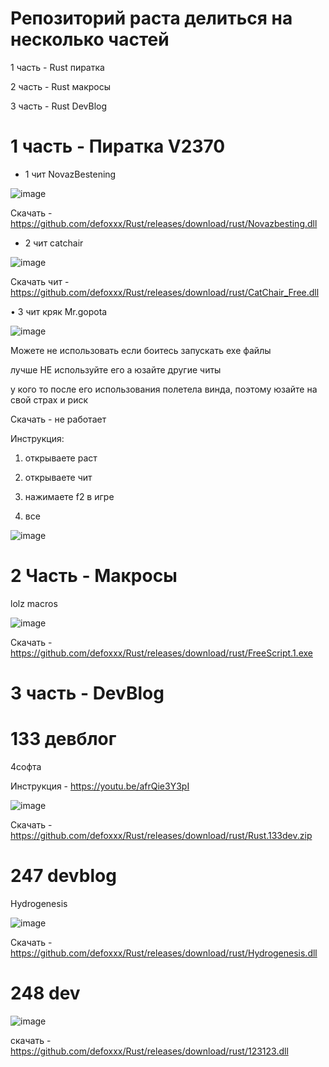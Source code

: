 # Репозиторий раста делиться на несколько частей
1 часть - Rust пиратка

2 часть - Rust макросы

3 часть - Rust DevBlog



# 1 часть - Пиратка V2370

- 1 чит NovazBestening

![image]( https://media.discordapp.net/attachments/1069673427205628075/1072158169528270878/RustClient_l98yXnjVMO.png) 

Скачать - https://github.com/defoxxx/Rust/releases/download/rust/Novazbesting.dll

- 2 чит catchair

![image](https://user-images.githubusercontent.com/53594431/216804525-0c24db1d-89bd-4793-8d4f-30e52c12983f.png)



Скачать чит - https://github.com/defoxxx/Rust/releases/download/rust/CatChair_Free.dll


• 3 чит кряк Mr.gopota

![image](https://media.discordapp.net/attachments/986681173554106388/1071853016271028304/image-2.png) 

Можете не использовать если боитесь запускать ехе файлы

лучше НЕ используйте его а юзайте другие читы

у кого то после его использования полетела винда, поэтому юзайте на свой страх и риск

Скачать - не работает

Инструкция: 

1) открываете раст

2) открываете чит

3) нажимаете f2 в игре

4) все

![image](https://user-images.githubusercontent.com/53594431/217046076-ad9c6a8f-1d6d-4c21-9f24-33a7c46ebbc3.png)




# 2 Часть - Макросы

lolz macros


![image](https://user-images.githubusercontent.com/53594431/198866425-51e7510c-8dba-4ea6-9f5f-b81f99863b05.png)


Скачать - https://github.com/defoxxx/Rust/releases/download/rust/FreeScript.1.exe

# 3 часть - DevBlog

# 133 девблог

4софта

Инструкция - https://youtu.be/afrQie3Y3pI 

![image](https://user-images.githubusercontent.com/53594431/198866468-f9fea422-5284-4198-9be1-39be3e7cd507.png)

Скачать - https://github.com/defoxxx/Rust/releases/download/rust/Rust.133dev.zip

# 247 devblog

Hydrogenesis

![image](https://user-images.githubusercontent.com/53594431/214524142-11c0e58a-7f80-414d-9503-40e3e6d4380d.png)



Скачать - https://github.com/defoxxx/Rust/releases/download/rust/Hydrogenesis.dll


# 248 dev


![image](https://cdn.discordapp.com/attachments/1062700360080310362/1067770717267054602/image.png)

скачать - https://github.com/defoxxx/Rust/releases/download/rust/123123.dll

